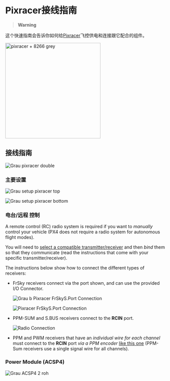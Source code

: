 # Pixracer接线指南

> **Warning**

这个快速指南会告诉你如何给[Pixracer](../flight_controller/pixracer.md)飞控供电和连接跟它配合的组件。

<img src="../../assets/flight_controller/pixracer/pixracer_hero_grey.jpg" width="300px" title="pixracer + 8266 grey" />

## 接线指南

![Grau pixracer double](../../assets/flight_controller/pixracer/grau_pixracer_double.jpg)

### 主要设置

![Grau setup pixracer top](../../assets/flight_controller/pixracer/grau_setup_pixracer_top.jpg)

![Grau setup pixracer bottom](../../assets/flight_controller/pixracer/grau_setup_pixracer_bottom.jpg)

### 电台/远程 控制

A remote control (RC) radio system is required if you want to *manually* control your vehicle (PX4 does not require a radio system for autonomous flight modes).

You will need to [select a compatible transmitter/receiver](../getting_started/rc_transmitter_receiver.md) and then *bind* them so that they communicate (read the instructions that come with your specific transmitter/receiver).

The instructions below show how to connect the different types of receivers:

- FrSky receivers connect via the port shown, and can use the provided I/O Connector.
    
    ![Grau b Pixracer FrSkyS.Port Connection](../../assets/flight_controller/pixracer/grau_b_pixracer_frskys.port_connection.jpg)
    
    ![Pixracer FrSkyS.Port Connection](../../assets/flight_controller/pixracer/pixracer_FrSkyTelemetry.png)

- PPM-SUM and S.BUS receivers connect to the **RCIN** port.
    
    ![Radio Connection](../../assets/flight_controller/pixracer/grau_setup_pixracer_radio.jpg)

- PPM and PWM receivers that have an *individual wire for each channel* must connect to the **RCIN** port *via a PPM encoder* [like this one](http://www.getfpv.com/radios/radio-accessories/holybro-ppm-encoder-module.html) (PPM-Sum receivers use a single signal wire for all channels).

### Power Module (ACSP4)

![Grau ACSP4 2 roh](../../assets/flight_controller/pixracer/grau_acsp4_2_roh.jpg)
